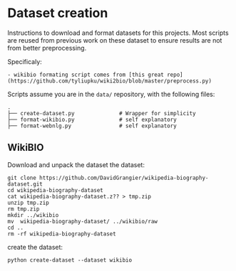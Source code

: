 # Dataset creation

Instructions to download and format datasets for this projects.
Most scripts are reused from previous work on these dataset to ensure results are not from better preprocessing.

Specificaly:

    - wikibio formating script comes from [this great repo](https://github.com/tyliupku/wiki2bio/blob/master/preprocess.py)

Scripts assume you are in the `data/` repository, with the following files:

```
.
├── create-dataset.py              # Wrapper for simplicity
├── format-wikibio.py              # self explanatory
├── format-webnlg.py               # self explanatory
```

## WikiBIO

Download and unpack the dataset the dataset:

```
git clone https://github.com/DavidGrangier/wikipedia-biography-dataset.git
cd wikipedia-biography-dataset
cat wikipedia-biography-dataset.z?? > tmp.zip
unzip tmp.zip
rm tmp.zip
mkdir ../wikibio
mv  wikipedia-biography-dataset/ ../wikibio/raw
cd ..
rm -rf wikipedia-biography-dataset
```

create the dataset:

```
python create-dataset --dataset wikibio
```